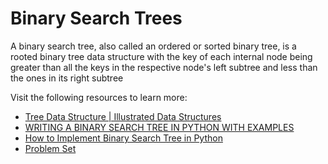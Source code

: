 # Binary Search Trees

A binary search tree, also called an ordered or sorted binary tree, is a rooted binary tree data structure with the key of each internal node being greater than all the keys in the respective node's left subtree and less than the ones in its right subtree

Visit the following resources to learn more:

- [Tree Data Structure | Illustrated Data Structures](https://www.youtube.com/watch?v=S2W3SXGPVyU)
- [WRITING A BINARY SEARCH TREE IN PYTHON WITH EXAMPLES](https://blog.boot.dev/computer-science/binary-search-tree-in-python/)
- [How to Implement Binary Search Tree in Python](https://web.archive.org/web/20230601181553/https://www.section.io/engineering-education/implementing-binary-search-tree-using-python/)
- [Problem Set](https://www.geeksforgeeks.org/binary-search-tree-data-structure/?ref=gcse)
